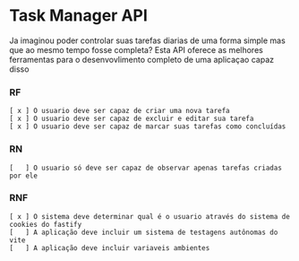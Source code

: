# Task Manager API

Ja imaginou poder controlar suas tarefas diarias de uma forma simple mas que ao mesmo tempo fosse completa? Esta API oferece as melhores ferramentas para o desenvovlimento completo de uma aplicaçao capaz disso 

### RF 
	[ x ] O usuario deve ser capaz de criar uma nova tarefa 
	[ x ] O usuario deve ser capaz de excluir e editar sua tarefa
	[ x ] O usuario deve ser capaz de marcar suas tarefas como concluídas

### RN 
	[   ] O usuario só deve ser capaz de observar apenas tarefas criadas por ele

### RNF 
	[ x ] O sistema deve determinar qual é o usuario através do sistema de cookies do fastify 
	[   ] A aplicação deve incluir um sistema de testagens autônomas do vite
	[   ] A aplicação deve incluir variaveis ambientes
